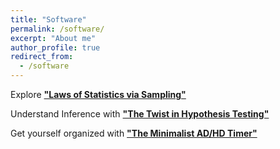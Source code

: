```yaml
---
title: "Software"
permalink: /software/
excerpt: "About me"
author_profile: true
redirect_from: 
  - /software
---
```



Explore [**"Laws of Statistics via Sampling"**](https://studio--cle-dev-09775848-67412.us-central1.hosted.app/)

Understand Inference with [**"The Twist in Hypothesis Testing"**](https://claude.ai/public/artifacts/6e467978-6422-45de-90cf-cf4ce4c4d678)

Get yourself organized with [**"The Minimalist AD/HD Timer"**](https://studio--timeblocks2-04522399-35e61.us-central1.hosted.app/)
